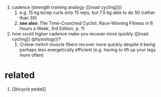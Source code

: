 1. cadence (strength training analogy ([[road cycling]]))
	1. e.g. 15 kg bicep curls only 15 reps, but 7.5 kg able to do 50 (rather than 30)
	2. **see also**: The Time-Crunched Cyclist: Race-Winning Fitness in 6 Hours a Week, 3rd Edition, p. 11
2. how could higher cadence make you recover more quickly ([[road cycling]] (physiology))?
	1. ◇slow-twitch muscle fibers recover more quickly despite it being perhaps less energetically efficient (e.g. having to lift up your legs more often)

# related
1. [[bicycle pedal]]